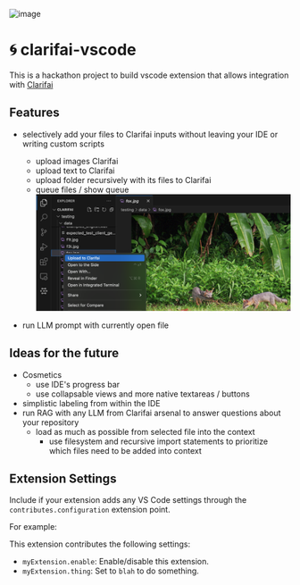 ![image](https://github.com/user-attachments/assets/9697b203-07b2-4f74-9cb4-0bea5c886f09)

# 🌀 clarifai-vscode

This is a hackathon project to build vscode extension that allows integration with [Clarifai](https://www.clarifai.com/)



## Features
- selectively add your files to Clarifai inputs without leaving your IDE or writing custom scripts
    - upload images Clarifai
    - upload text to Clarifai
    - upload folder recursively with its files to Clarifai
    - queue files / show queue
![](./docs/add-images.png)

- run LLM prompt with currently open file

## Ideas for the future
- Cosmetics
    - use IDE's progress bar
    - use collapsable views and more native textareas / buttons
- simplistic labeling from within the IDE
- run RAG with any LLM from Clarifai arsenal to answer questions about your repository
    - load as much as possible from selected file into the context
        - use filesystem and recursive import statements to prioritize which files need to be added into context

## Extension Settings

Include if your extension adds any VS Code settings through the `contributes.configuration` extension point.

For example:

This extension contributes the following settings:

* `myExtension.enable`: Enable/disable this extension.
* `myExtension.thing`: Set to `blah` to do something.
